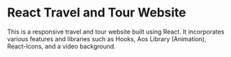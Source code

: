 <h1>React Travel and Tour Website</h1>
This is a responsive travel and tour website built using React. It incorporates various features and libraries such as Hooks, Aos Library (Animation), React-Icons, and a video background.
